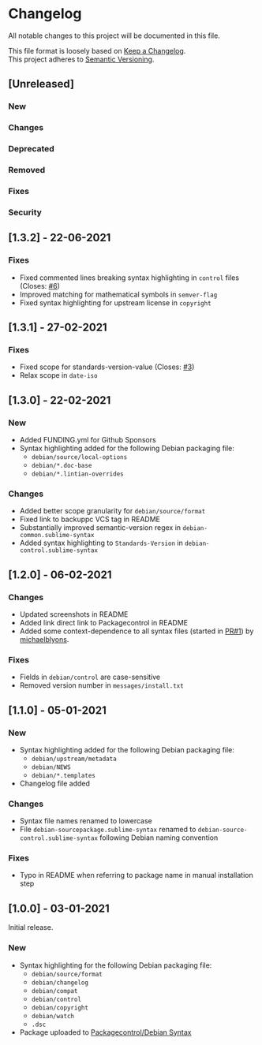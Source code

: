# Changelog

All notable changes to this project will be documented in this file.

This file format is loosely based on [Keep a Changelog](https://keepachangelog.com/en/1.0.0/).\
This project adheres to [Semantic Versioning](https://semver.org/spec/v2.0.0.html).

## [Unreleased]

### New
### Changes
### Deprecated
### Removed
### Fixes
### Security

## [1.3.2] - 22-06-2021

### Fixes
- Fixed commented lines breaking syntax highlighting in `control` files (Closes: [#6](https://github.com/barnumbirr/sublime-debian/issues/6))
- Improved matching for mathematical symbols in `semver-flag`
- Fixed syntax highlighting for upstream license in `copyright`

## [1.3.1] - 27-02-2021

### Fixes
- Fixed scope for standards-version-value (Closes: [#3](https://github.com/barnumbirr/sublime-debian/issues/3))
- Relax scope in `date-iso`

## [1.3.0] - 22-02-2021

### New
- Added FUNDING.yml for Github Sponsors
- Syntax highlighting added for the following Debian packaging file:
     - `debian/source/local-options`
     - `debian/*.doc-base`
     - `debian/*.lintian-overrides`

### Changes
- Added better scope granularity for `debian/source/format`
- Fixed link to backuppc VCS tag in README
- Substantially improved semantic-version regex in `debian-common.sublime-syntax`
- Added syntax highlighting to `Standards-Version` in `debian-control.sublime-syntax`

## [1.2.0] - 06-02-2021

### Changes
- Updated screenshots in README
- Added link direct link to Packagecontrol in README
- Added some context-dependence to all syntax files (started in
[PR#1](https://github.com/barnumbirr/sublime-debian/pull/1)) by [michaelblyons](https://github.com/michaelblyons).

### Fixes
- Fields in `debian/control` are case-sensitive
- Removed version number in `messages/install.txt`

## [1.1.0] - 05-01-2021

### New
- Syntax highlighting added for the following Debian packaging file:
     - `debian/upstream/metadata`
     - `debian/NEWS`
     - `debian/*.templates`
- Changelog file added

### Changes
- Syntax file names renamed to lowercase
- File `debian-sourcepackage.sublime-syntax` renamed to `debian-source-control.sublime-syntax` following Debian naming convention

### Fixes
- Typo in README when referring to package name in manual installation step

## [1.0.0] - 03-01-2021

Initial release.

### New
- Syntax highlighting for the following Debian packaging file:
    -   `debian/source/format`
    -   `debian/changelog`
    -   `debian/compat`
    -   `debian/control`
    -   `debian/copyright`
    -   `debian/watch`
    -   `.dsc`
- Package uploaded to [Packagecontrol/Debian Syntax](https://packagecontrol.io/packages/Debian%20Syntax)
